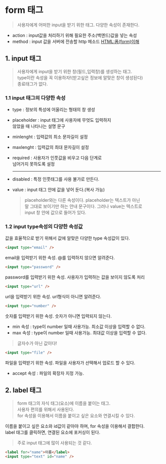 # form 태그

> 사용자에게 어떠한 input을 받기 위한 태그.
> 다양한 속성이 존재한다.

- action : input값을 처리하기 위해 필요한 주소(백엔드)값을 넣는 속성
- method : input 값을 서버에 전송할 http 메소드
  [HTML:폼(form)이해](https://www.nextree.co.kr/p8428/)

## 1. input 태그

> 사용자에게 input을 받기 위한 창(필드,입력창)를 생성하는 태그.  
> type이란 속성을 꼭 이용하자!(받고싶은 정보에 알맞은 창이 생성된다)  
> 종료태그가 없다.

### 1.1 input 태그의 다양한 속성

- type : 정보의 특성에 어울리는 형태의 창 생성
- placeholder : input 태그에 사용자에 무엇도 입력하지  
  않았을 때 나타나는 설명 문구
- minlenght : 입력값의 최소 문자길이 설정
- maxlenght : 입력값의 최대 문자길이 설정
- required : 사용자가 인풋값을 비우고 다음 단계로  
  넘어가지 못하도록 설정
  ***

- disabled : 특정 인풋태그를 사용 불가로 만든다.
- value : input 태그 안에 값을 넣어 둔다.(복사 가능)
  > placeholder와는 다른 속성이다. placeholder는 텍스트가 아닌  
  > 말 그대로 보이기만 하는 안내 문구이다. 그러나 value는 텍스트로  
  > input 창 안에 값으로 들어가 있다.

### 1.2 input type속성의 다양한 속성값

값을 효율적으로 받기 위해서 값에 알맞은 다양한 type 속성값이 있다.

```html
<input type="email" />
```

email을 입력받기 위한 속성. @를 입력하지 않으면 알려준다.

```html
<input type="password" />
```

password를 입력받기 위한 속성. 사용자가 입력하는 값을 보이지 않도록 처리

```html
<input type="url" />
```

url을 입력받기 위한 속성. url형식이 아니면 알려준다.

```html
<input type="number" />
```

숫자를 입력받기 위한 속성. 숫자가 아니면 입력되지 않는다.

- min 속성 : type이 number 일때 사용가능. 최소값 이상을 입력할 수 없다.
- max 속성 : type이 number 일때 사용가능. 최대값 이상을 입력할 수 없다.

> 글자수가 아닌 값이다!

```html
<input type="file" />
```

파일을 입력받기 위한 속성. 파일을 사용자가 선택해서 업로드 할 수 있다.

- accept 속성 : 파일의 확장자 지정 가능.

## 2. label 태그

> form 태그의 자식 태그(요소)에 이름을 붙이는 태그.  
> 사용자 편의를 위해서 사용된다.  
> for 속성을 이용해서 이름을 붙이고 싶은 요소와 연결시킬 수 있다.

이름을 붙이고 싶은 요소와 id값이 같아야 하며, for 속성을 이용해서 결합한다.  
label 태그를 클릭하면, 연결된 요소에 포커싱이 된다.

> 주로 input 태그에 많이 사용되는 것 같다.

```html
<label for="name">이름</label>
<input type="text" id="name" />
```
